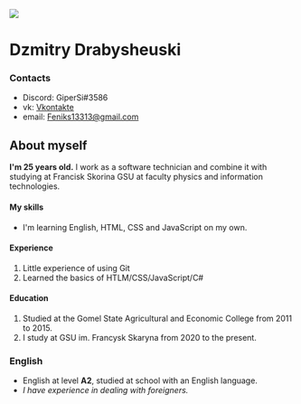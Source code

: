 ![](https://image.freepik.com/free-vector/vector-avatar-smiling-man-facial-expression_102172-203.jpg)

# Dzmitry Drabysheuski

### Contacts
* Discord: GiperSi#3586
* vk: [Vkontakte](https://vk.com/id152298546)
* email: Feniks13313@gmail.com

## About myself
**I'm 25 years old.** I work as a software technician and combine it with studying at Francisk Skorina GSU at faculty physics and information technologies.

#### My skills
- I'm learning English, HTML, CSS and JavaScript on my own.

#### Experience
1. Little experience of using Git
1. Learned the basics of HTLM/CSS/JavaScript/C#

#### Education
1. Studied at the Gomel State Agricultural and Economic College from 2011 to 2015.
1. I study at GSU im. Francysk Skaryna from 2020 to the present.

### English
* English at level **A2**, studied at school with an English language. 
* *I have experience in dealing with foreigners.*
